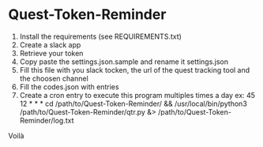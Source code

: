 # Quest-Token-Reminder

1. Install the requirements (see REQUIREMENTS.txt)
1. Create a slack app
1. Retrieve your token
1. Copy paste the settings.json.sample and rename it settings.json
1. Fill this file with you slack tocken, the url of the quest tracking tool and the choosen channel
1. Fill the codes.json with entries
1. Create a cron entry to execute this program multiples times a day
ex: 45 12  * * * cd /path/to/Quest-Token-Reminder/ && /usr/local/bin/python3 /path/to/Quest-Token-Reminder/qtr.py &> /path/to/Quest-Token-Reminder/log.txt

Voilà
